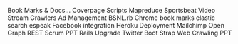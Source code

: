 Book Marks & Docs...
Coverpage
Scripts
Mapreduce
Sportsbeat
Video Stream
Crawlers
Ad Management
BSNL.rb
Chrome book marks
elastic search 
espeak
Facebook integration
Heroku Deployment
Mailchimp
Open Graph
REST
Scrum PPT
Rails Upgrade
Twitter Boot Strap
Web Crawling PPT